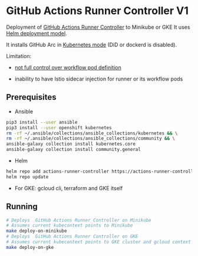 # GitHub Actions Runner Controller V1

Deployment of [GitHub Actions Runner Controller](https://github.com/actions/actions-runner-controller) to Minikube or GKE
It uses [Helm deployment model](https://actions-runner-controller.github.io/actions-runner-controller/).

It installs GitHub Arc in [Kubernetes mode](https://github.com/actions/actions-runner-controller/blob/master/docs/deploying-alternative-runners.md#runner-with-k8s-jobs) (DiD or dockerd is disabled).

Limitation:

* [not full control over workflow pod definition](https://github.com/actions/actions-runner-controller/issues/1730)

* inability to have Istio sidecar injection for runner or its workflow pods

## Prerequisites

* Ansible

```bash
pip3 install --user ansible
pip3 install --user openshift kubernetes
rm -rf ~/.ansible/collections/ansible_collections/kubernetes && \
rm -rf ~/.ansible/collections/ansible_collections/community && \
ansible-galaxy collection install kubernetes.core
ansible-galaxy collection install community.general
```

* Helm

```bash
helm repo add actions-runner-controller https://actions-runner-controller.github.io/actions-runner-controller
helm repo update
```

* For GKE: gcloud cli, terraform and GKE itself

## Running

```bash
# Deploys  GitHub Actions Runner Controller on Minikube
# Assumes current kubecontext points to Minikube
make deploy-on-minikube
# Deploys  GitHub Actions Runner Controller on GKE
# Assumes current kubecontext points to GKE cluster and gcloud context to project where GKE cluster is deployed
make deploy-on-gke
```
